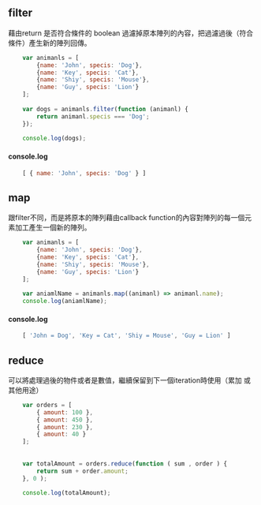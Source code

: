 ## filter

藉由return 是否符合條件的 boolean 過濾掉原本陣列的內容，把過濾過後（符合條件）產生新的陣列回傳。


```javascript
    var animanls = [
        {name: 'John', specis: 'Dog'},
        {name: 'Key', specis: 'Cat'},
        {name: 'Shiy', specis: 'Mouse'},
        {name: 'Guy', specis: 'Lion'}
    ];
    
    var dogs = animanls.filter(function (animanl) {
        return animanl.specis === 'Dog';
    });
    
    console.log(dogs);

```
#### console.log
```js
    [ { name: 'John', specis: 'Dog' } ]

```

## map

跟filter不同，而是將原本的陣列藉由callback function的內容對陣列的每一個元素加工產生一個新的陣列。

```js
    var animanls = [
        {name: 'John', specis: 'Dog'},
        {name: 'Key', specis: 'Cat'},
        {name: 'Shiy', specis: 'Mouse'},
        {name: 'Guy', specis: 'Lion'}
    ];
    
    var aniamlName = animanls.map((animanl) => animanl.name);
    console.log(aniamlName);

```
#### console.log
```js
    [ 'John = Dog', 'Key = Cat', 'Shiy = Mouse', 'Guy = Lion' ]
```

## reduce
可以將處理過後的物件或者是數值，繼續保留到下一個iteration時使用（累加 或其他用途）

```js
    var orders = [
        { amount: 100 },
        { amount: 450 },
        { amount: 230 },
        { amount: 40 }
    ];
    
    
    var totalAmount = orders.reduce(function ( sum , order ) {
        return sum + order.amount;
    }, 0 );
    
    console.log(totalAmount);

```